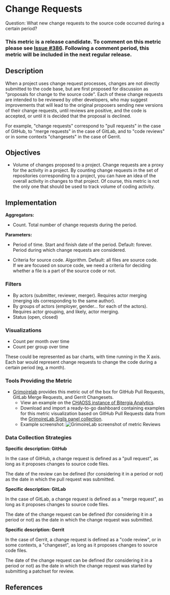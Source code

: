 # Change Requests

Question: What new change requests to the source code occurred during a certain period?

### This metric is a release candidate. To comment on this metric please see [Issue #386](https://github.com/chaoss/wg-evolution/issues/386/). Following a comment period, this metric will be included in the next regular release.  

## Description
When a project uses change request processes, changes are not directly
submitted to the code base, but are first proposed for discussion
as "proposals for change to the source code".
Each of these change requests are intended to be reviewed by other developers,
who may suggest improvements that will lead to the original proposers
sending new versions of their change requests, until reviews are
positive, and the code is accepted, or until it is decided that
the proposal is declined.

For example, "change requests" correspond to "pull requests" in the case of GitHub,
to "merge requests" in the case of GitLab, and to "code reviews"
or in some contexts "changesets" in the case of Gerrit.


## Objectives
* Volume of changes proposed to a project.
    Change requests are a proxy for the activity in a project.
    By counting change requests in the set of repositories corresponding
    to a project, you can have an idea of the overall activity in
    changes to that project.
    Of course, this metric is not the only one that should be
    used to track volume of coding activity.


## Implementation

**Aggregators:**
* Count. Total number of change requests during the period.

**Parameters:**

* Period of time. Start and finish date of the period. Default: forever.  
    Period during which change requests are considered.

* Criteria for source code. Algorithm. Default: all files are source code.  
    If we are focused on source code, we need a criteria for deciding
    whether a file is a part of the source code or not.


### Filters

* By actors (submitter, reviewer, merger). Requires actor merging
(merging ids corresponding to the same author).
* By groups of actors (employer, gender... for each of the actors).
Requires actor grouping, and likely, actor merging.
* Status (open, closed)


### Visualizations

* Count per month over time
* Count per group over time

These could be represented as bar charts, with time running in the X axis.
Each bar would represent change requests to change the code
during a certain period (eg, a month).



### Tools Providing the Metric

* [Grimoirelab](https://chaoss.github.io/grimoirelab) provides this metric out of the box for GitHub Pull Requests, GitLab Merge Requests, and Gerrit Changesets.  
  - View an example on the [CHAOSS instance of Bitergia Analytics](https://chaoss.biterg.io/app/kibana#/dashboard/GitHub-Pull-Requests).  
  - Download and import a ready-to-go dashboard containing examples for this metric visualization based on GitHub Pull Requests data from the [GrimoireLab Sigils panel collection](https://chaoss.github.io/grimoirelab-sigils/panels/github-pullrequests/).
  - Example screenshot: ![GrimoireLab screenshot of metric Reviews](https://github.com/chaoss/wg-evolution/blob/master/metrics/images/reviews-GrimoireLab.png)

### Data Collection Strategies

**Specific description: GitHub**

In the case of GitHub, a change request is defined as a "pull request",
as long as it proposes changes to source code files.

The date of the review can be defined (for considering it in a period or not)
as the date in which the pull request was submitted.

**Specific description: GitLab**

In the case of GitLab, a change request is defined as a "merge request",
as long as it proposes changes to source code files.

The date of the change request can be defined (for considering it in a period or not)
as the date in which the change request was submitted.

**Specific description: Gerrit**

In the case of Gerrit, a change request is defined as a "code review",
or in some contexts, a "changeset",
as long as it proposes changes to source code files.

The date of the change request can be defined (for considering it in a period or not)
as the date in which the change request was started by submitting a
patchset for review.

## References
